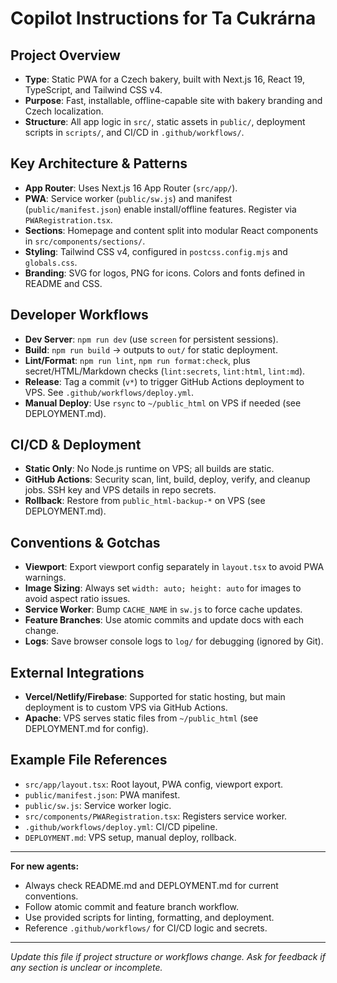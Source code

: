 # Copilot Instructions for Ta Cukrárna

## Project Overview

- **Type**: Static PWA for a Czech bakery, built with Next.js 16, React 19,
  TypeScript, and Tailwind CSS v4.
- **Purpose**: Fast, installable, offline-capable site with bakery branding and
  Czech localization.
- **Structure**: All app logic in `src/`, static assets in `public/`, deployment
  scripts in `scripts/`, and CI/CD in `.github/workflows/`.

## Key Architecture & Patterns

- **App Router**: Uses Next.js 16 App Router (`src/app/`).
- **PWA**: Service worker (`public/sw.js`) and manifest (`public/manifest.json`)
  enable install/offline features. Register via `PWARegistration.tsx`.
- **Sections**: Homepage and content split into modular React components in
  `src/components/sections/`.
- **Styling**: Tailwind CSS v4, configured in `postcss.config.mjs` and
  `globals.css`.
- **Branding**: SVG for logos, PNG for icons. Colors and fonts defined in README
  and CSS.

## Developer Workflows

- **Dev Server**: `npm run dev` (use `screen` for persistent sessions).
- **Build**: `npm run build` → outputs to `out/` for static deployment.
- **Lint/Format**: `npm run lint`, `npm run format:check`, plus
  secret/HTML/Markdown checks (`lint:secrets`, `lint:html`, `lint:md`).
- **Release**: Tag a commit (`v*`) to trigger GitHub Actions deployment to VPS.
  See `.github/workflows/deploy.yml`.
- **Manual Deploy**: Use `rsync` to `~/public_html` on VPS if needed (see
  DEPLOYMENT.md).

## CI/CD & Deployment

- **Static Only**: No Node.js runtime on VPS; all builds are static.
- **GitHub Actions**: Security scan, lint, build, deploy, verify, and cleanup
  jobs. SSH key and VPS details in repo secrets.
- **Rollback**: Restore from `public_html-backup-*` on VPS (see DEPLOYMENT.md).

## Conventions & Gotchas

- **Viewport**: Export viewport config separately in `layout.tsx` to avoid PWA
  warnings.
- **Image Sizing**: Always set `width: auto; height: auto` for images to avoid
  aspect ratio issues.
- **Service Worker**: Bump `CACHE_NAME` in `sw.js` to force cache updates.
- **Feature Branches**: Use atomic commits and update docs with each change.
- **Logs**: Save browser console logs to `log/` for debugging (ignored by Git).

## External Integrations

- **Vercel/Netlify/Firebase**: Supported for static hosting, but main deployment
  is to custom VPS via GitHub Actions.
- **Apache**: VPS serves static files from `~/public_html` (see DEPLOYMENT.md
  for config).

## Example File References

- `src/app/layout.tsx`: Root layout, PWA config, viewport export.
- `public/manifest.json`: PWA manifest.
- `public/sw.js`: Service worker logic.
- `src/components/PWARegistration.tsx`: Registers service worker.
- `.github/workflows/deploy.yml`: CI/CD pipeline.
- `DEPLOYMENT.md`: VPS setup, manual deploy, rollback.

---

**For new agents:**

- Always check README.md and DEPLOYMENT.md for current conventions.
- Follow atomic commit and feature branch workflow.
- Use provided scripts for linting, formatting, and deployment.
- Reference `.github/workflows/` for CI/CD logic and secrets.

---

_Update this file if project structure or workflows change. Ask for feedback if
any section is unclear or incomplete._
